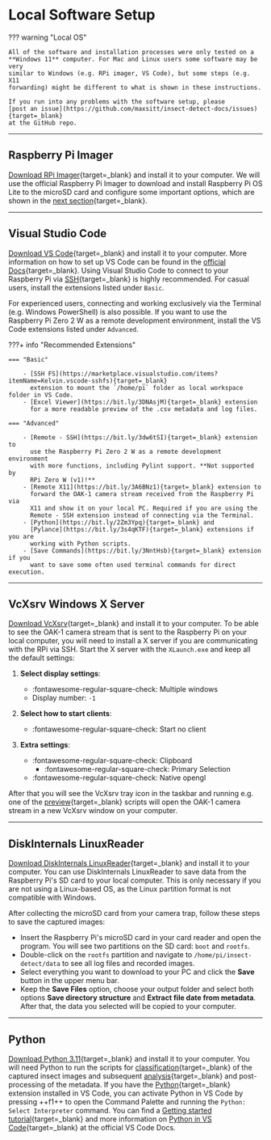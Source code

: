 # Local Software Setup

??? warning "Local OS"

    All of the software and installation processes were only tested on a
    **Windows 11** computer. For Mac and Linux users some software may be very
    similar to Windows (e.g. RPi imager, VS Code), but some steps (e.g. X11
    forwarding) might be different to what is shown in these instructions.
    
    If you run into any problems with the software setup, please
    [post an issue](https://github.com/maxsitt/insect-detect-docs/issues){target=_blank}
    at the GitHub repo.

---

## Raspberry Pi Imager

[Download RPi Imager](https://www.raspberrypi.com/software/){target=_blank}
and install it to your computer. We will use the official Raspberry Pi Imager to
download and install Raspberry Pi OS Lite to the microSD card and configure some
important options, which are shown in the [next section](pisetup.md){target=_blank}.

---

## Visual Studio Code

[Download VS Code](https://code.visualstudio.com/){target=_blank} and install it
to your computer. More information on how to set up VS Code can be found in the
[official Docs](https://code.visualstudio.com/Docs/setup/setup-overview){target=_blank}.
Using Visual Studio Code to connect to your Raspberry Pi via
[SSH](https://en.wikipedia.org/wiki/Secure_Shell){target=_blank} is highly
recommended. For casual users, install the extensions listed under `Basic`.

For experienced users, connecting and working exclusively via the Terminal
(e.g. Windows PowerShell) is also possible. If you want to use the Raspberry
Pi Zero 2 W as a remote development environment, install the VS Code extensions
listed under `Advanced`.

???+ info "Recommended Extensions"

    === "Basic"

        - [SSH FS](https://marketplace.visualstudio.com/items?itemName=Kelvin.vscode-sshfs){target=_blank}
          extension to mount the `/home/pi` folder as local workspace folder in VS Code.
        - [Excel Viewer](https://bit.ly/3DNAsjM){target=_blank} extension
          for a more readable preview of the .csv metadata and log files.

    === "Advanced"

        - [Remote - SSH](https://bit.ly/3dw6tSI){target=_blank} extension to
          use the Raspberry Pi Zero 2 W as a remote development environment
          with more functions, including Pylint support. **Not supported by
          RPi Zero W (v1)!**
        - [Remote X11](https://bit.ly/3A6BNz1){target=_blank} extension to
          forward the OAK-1 camera stream received from the Raspberry Pi via
          X11 and show it on your local PC. Required if you are using the
          Remote - SSH extension instead of connecting via the Terminal.
        - [Python](https://bit.ly/2Zm3Ypq){target=_blank} and
          [Pylance](https://bit.ly/3s4qKTF){target=_blank} extensions if you are
          working with Python scripts.
        - [Save Commands](https://bit.ly/3NntHsb){target=_blank} extension if you
          want to save some often used terminal commands for direct execution.

---

## VcXsrv Windows X Server

[Download VcXsrv](https://sourceforge.net/projects/vcxsrv/){target=_blank} and
install it to your computer. To be able to see the OAK-1 camera stream that is
sent to the Raspberry Pi on your local computer, you will need to install a X
server if you are communicating with the RPi via SSH. Start the X server with
the `XLaunch.exe` and keep all the default settings:

1.  **Select display settings**:

    - :fontawesome-regular-square-check: Multiple windows
    - Display number: `-1`

2.  **Select how to start clients**:

    - :fontawesome-regular-square-check: Start no client

3.  **Extra settings**:

    - :fontawesome-regular-square-check: Clipboard
        - :fontawesome-regular-square-check: Primary Selection
    - :fontawesome-regular-square-check: Native opengl

After that you will see the VcXsrv tray icon in the taskbar and running e.g.
one of the [preview](programming.md#oak-camera-preview){target=_blank} scripts
will open the OAK-1 camera stream in a new VcXsrv window on your computer.

---

## DiskInternals LinuxReader

[Download DiskInternals LinuxReader](https://www.diskinternals.com/linux-reader/){target=_blank}
and install it to your computer. You can use DiskInternals LinuxReader to
save data from the Raspberry Pi's SD card to your local computer. This is
only necessary if you are not using a Linux-based OS, as the Linux
partition format is not compatible with Windows.

After collecting the microSD card from your camera trap, follow these steps to
save the captured images:

- Insert the Raspberry Pi's microSD card in your card reader and open the program.
  You will see two partitions on the SD card: `boot` and `rootfs`.
- Double-click on the `rootfs` partition and navigate to
  `/home/pi/insect-detect/data` to see all log files and recorded images.
- Select everything you want to download to your PC and click the **Save**
  button in the upper menu bar.
- Keep the **Save Files** option, choose your output folder and select both
  options **Save directory structure** and **Extract file date from metadata**.
  After that, the data you selected will be copied to your computer.

---

## Python

[Download Python 3.11](https://www.python.org/downloads/windows/){target=_blank}
and install it to your computer. You will need Python to run the scripts for
[classification](../deployment/classification.md){target=_blank} of the captured
insect images and subsequent [analysis](../deployment/analysis.md){target=_blank}
and post-processing of the metadata. If you have the [Python](https://bit.ly/2Zm3Ypq){target=_blank}
extension installed in VS Code, you can activate Python in VS Code by pressing
++f1++ to open the Command Palette and running the `Python: Select Interpreter` command.
You can find a
[Getting started tutorial](https://code.visualstudio.com/docs/python/python-tutorial){target=_blank}
and more information on
[Python in VS Code](https://code.visualstudio.com/docs/languages/python){target=_blank}
at the official VS Code Docs.
